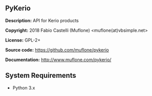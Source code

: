 PyKerio
-------

**Description:** API for Kerio products

**Copyright:** 2018 Fabio Castelli (Muflone) <muflone(at)vbsimple.net>

**License:** GPL-2+

**Source code:** https://github.com/muflone/pykerio

**Documentation:** http://www.muflone.com/pykerio/

System Requirements
-------------------

* Python 3.x
